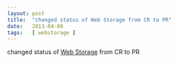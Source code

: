 ```yaml
---
layout: post
title:  "changed status of Web Storage from CR to PR"
date:   2013-04-09
tags:   [ webstorage ]
---
```


changed status of [Web Storage](/spec/webstorage) from CR to PR

